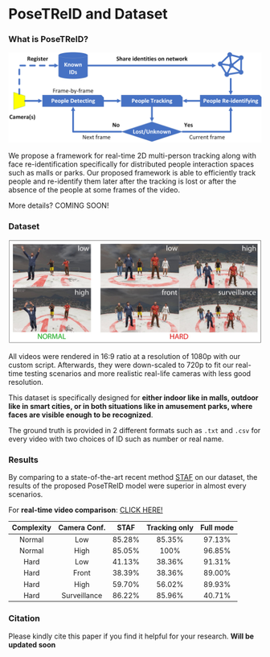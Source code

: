# PoseTReID and Dataset

### What is PoseTReID?

![alt text](https://raw.githubusercontent.com/rathaumons/PoseTReID_DATASET/master/img/framework.png)

We propose a framework for real-time 2D multi-person tracking along with face re-identification specifically for distributed people interaction spaces such as malls or parks. Our proposed framework is able to efficiently track people and re-identify them later after the tracking is lost or after the absence of the people at some frames of the video.

More details? COMING SOON!

### Dataset

![alt text](https://raw.githubusercontent.com/rathaumons/PoseTReID_DATASET/master/img/dataset_overview.jpg)

All videos were rendered in 16:9 ratio at a resolution of 1080p with our custom script. Afterwards, they were down-scaled to 720p to fit our real-time testing scenarios and more realistic real-life cameras with less good resolution. 

This dataset is specifically designed for **either indoor like in malls, outdoor like in smart cities, or in both situations like in amusement parks, where faces are visible enough to be recognized**.

The ground truth is provided in 2 different formats such as `.txt` and `.csv` for every video with two choices of ID such as number or real name.

### Results
By comparing to a state-of-the-art recent method [STAF](https://cmu-perceptual-computing-lab.github.io/spatio-temporal-affinity-fields/) on our dataset, the results of the proposed PoseTReID model were superior in almost every scenarios.

For **real-time video comparison**: [CLICK HERE!](https://drive.google.com/open?id=1WLGrRAdQPV-tA9B2OZPEwwMvFDVAymqX)

| Complexity | Camera Conf. | STAF | Tracking only | Full mode |
| :-------------: | :-------------: | :-------------: | :-------------: | :-------------: |
| Normal | Low | 85.28% | 85.35% | 97.13% |
| Normal | High | 85.05% | 100% | 96.85% |
| Hard | Low | 41.13% | 38.36% | 91.31% |
| Hard | Front | 38.39% | 38.36% | 89.00% |
| Hard | High | 59.70% | 56.02% | 89.93% |
| Hard | Surveillance | 86.22% | 85.96% | 40.71% |

### Citation
Please kindly cite this paper if you find it helpful for your research.
**Will be updated soon**
